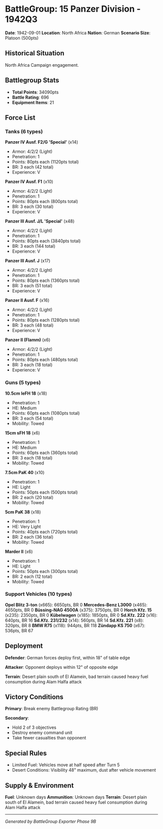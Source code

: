 # BattleGroup: 15 Panzer Division - 1942Q3

**Date**: 1942-09-01
**Location**: North Africa
**Nation**: German
**Scenario Size**: Platoon (500pts)

## Historical Situation

North Africa Campaign engagement.

## Battlegroup Stats

- **Total Points**: 34090pts
- **Battle Rating**: 696
- **Equipment Items**: 21

## Force List

### Tanks (6 types)

**Panzer IV Ausf. F2/G 'Special'** (x14)
- Armor: 4/2/2 (Light)
- Penetration: 1
- Points: 80pts each (1120pts total)
- BR: 3 each (42 total)
- Experience: V

**Panzer IV Ausf. F1** (x10)
- Armor: 4/2/2 (Light)
- Penetration: 1
- Points: 80pts each (800pts total)
- BR: 3 each (30 total)
- Experience: V

**Panzer III Ausf. J/L 'Special'** (x48)
- Armor: 4/2/2 (Light)
- Penetration: 1
- Points: 80pts each (3840pts total)
- BR: 3 each (144 total)
- Experience: V

**Panzer III Ausf. J** (x17)
- Armor: 4/2/2 (Light)
- Penetration: 1
- Points: 80pts each (1360pts total)
- BR: 3 each (51 total)
- Experience: V

**Panzer II Ausf. F** (x16)
- Armor: 4/2/2 (Light)
- Penetration: 1
- Points: 80pts each (1280pts total)
- BR: 3 each (48 total)
- Experience: V

**Panzer II (Flamm)** (x6)
- Armor: 4/2/2 (Light)
- Penetration: 1
- Points: 80pts each (480pts total)
- BR: 3 each (18 total)
- Experience: V

### Guns (5 types)

**10.5cm leFH 18** (x18)
- Penetration: 1
- HE: Medium
- Points: 60pts each (1080pts total)
- BR: 3 each (54 total)
- Mobility: Towed

**15cm sFH 18** (x6)
- Penetration: 1
- HE: Medium
- Points: 60pts each (360pts total)
- BR: 3 each (18 total)
- Mobility: Towed

**7.5cm PaK 40** (x10)
- Penetration: 1
- HE: Light
- Points: 50pts each (500pts total)
- BR: 2 each (20 total)
- Mobility: Towed

**5cm PaK 38** (x18)
- Penetration: 1
- HE: Very Light
- Points: 40pts each (720pts total)
- BR: 2 each (36 total)
- Mobility: Towed

**Marder II** (x6)
- Penetration: 1
- HE: Light
- Points: 50pts each (300pts total)
- BR: 2 each (12 total)
- Mobility: Towed

### Support Vehicles (10 types)

**Opel Blitz 3-ton** (x665): 6650pts, BR 0
**Mercedes-Benz L3000** (x465): 4650pts, BR 0
**Büssing-NAG 4500A** (x375): 3750pts, BR 0
**Horch Kfz. 15** (x235): 2350pts, BR 0
**Kübelwagen** (x185): 1850pts, BR 0
**Sd.Kfz. 222** (x16): 640pts, BR 16
**Sd.Kfz. 231/232** (x14): 560pts, BR 14
**Sd.Kfz. 221** (x8): 320pts, BR 8
**BMW R75** (x118): 944pts, BR 118
**Zündapp KS 750** (x67): 536pts, BR 67

## Deployment

**Defender**: German forces deploy first, within 18" of table edge

**Attacker**: Opponent deploys within 12" of opposite edge

**Terrain**: Desert plain south of El Alamein, bad terrain caused heavy fuel consumption during Alam Halfa attack

## Victory Conditions

**Primary**: Break enemy Battlegroup Rating (BR)

**Secondary**:
- Hold 2 of 3 objectives
- Destroy enemy command unit
- Take fewer casualties than opponent

## Special Rules

- Limited Fuel: Vehicles move at half speed after Turn 5
- Desert Conditions: Visibility 48" maximum, dust after vehicle movement

## Supply & Environment

**Fuel**: Unknown days
**Ammunition**: Unknown days
**Terrain**: Desert plain south of El Alamein, bad terrain caused heavy fuel consumption during Alam Halfa attack

---

*Generated by BattleGroup Exporter Phase 9B*
